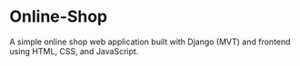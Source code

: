 # Online-Shop
A simple online shop web application built with Django (MVT) and frontend using HTML, CSS, and JavaScript.
